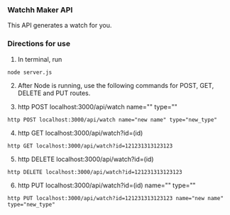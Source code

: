 ### Watchh Maker API
This API generates a watch for you.

### Directions for use
1. In terminal, run
```
node server.js
```

2. After Node is running, use the following commands for POST, GET, DELETE and PUT routes.

3. http POST localhost:3000/api/watch name="<name>" type="<type>"   
```
http POST localhost:3000/api/watch name="new name" type="new_type"
```

4. http GET localhost:3000/api/watch?id=(id)
```
http GET localhost:3000/api/watch?id=121231313123123
```

5. http DELETE localhost:3000/api/watch?id=(id)
```
http DELETE localhost:3000/api/watch?id=121231313123123  
```

6. http PUT localhost:3000/api/watch?id=(id) name="<name>" type="<type>"

```
http PUT localhost:3000/api/watch?id=121231313123123 name="new name" type="new_type"
